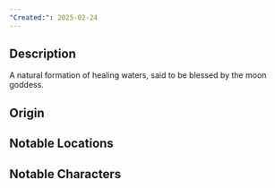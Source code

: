```yaml
---
"Created:": 2025-02-24
---
```

## **Description**

A natural formation of healing waters, said to be blessed by the moon goddess.

## **Origin**

## **Notable Locations**

## **Notable Characters**

